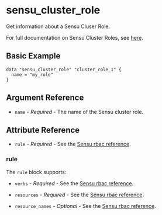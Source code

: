 # sensu_cluster_role

Get information about a Sensu Cluser Role.

For full documentation on Sensu Cluster Roles, see [here](https://docs.sensu.io/sensu-go/5.20/reference/rbac/#roles-and-cluster-roles).

## Basic Example

```hcl
data "sensu_cluster_role" "cluster_role_1" {
  name = "my_role"
}
```

## Argument Reference

* `name` - *Required* - The name of the Sensu cluster role.

## Attribute Reference

* `rule` - *Required* - See the [Sensu rbac reference](https://docs.sensu.io/sensu-go/latest/reference/rbac/#rule-attributes).

### rule

The `rule` block supports:

* `verbs` - *Required* - See the [Sensu rbac reference](https://docs.sensu.io/sensu-go/latest/reference/rbac/#rule-attributes).

* `resources` - *Required* - See the [Sensu rbac reference](https://docs.sensu.io/sensu-go/latest/reference/rbac/#rule-attributes).

* `resource_names` - *Optional* - See the [Sensu rbac reference](https://docs.sensu.io/sensu-go/latest/reference/rbac/#rule-attributes).
